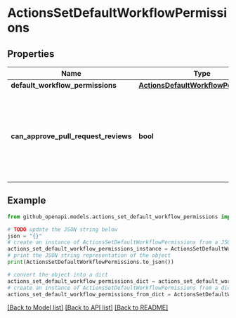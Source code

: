 # ActionsSetDefaultWorkflowPermissions


## Properties

Name | Type | Description | Notes
------------ | ------------- | ------------- | -------------
**default_workflow_permissions** | [**ActionsDefaultWorkflowPermissions**](ActionsDefaultWorkflowPermissions.md) |  | [optional] 
**can_approve_pull_request_reviews** | **bool** | Whether GitHub Actions can approve pull requests. Enabling this can be a security risk. | [optional] 

## Example

```python
from github_openapi.models.actions_set_default_workflow_permissions import ActionsSetDefaultWorkflowPermissions

# TODO update the JSON string below
json = "{}"
# create an instance of ActionsSetDefaultWorkflowPermissions from a JSON string
actions_set_default_workflow_permissions_instance = ActionsSetDefaultWorkflowPermissions.from_json(json)
# print the JSON string representation of the object
print(ActionsSetDefaultWorkflowPermissions.to_json())

# convert the object into a dict
actions_set_default_workflow_permissions_dict = actions_set_default_workflow_permissions_instance.to_dict()
# create an instance of ActionsSetDefaultWorkflowPermissions from a dict
actions_set_default_workflow_permissions_from_dict = ActionsSetDefaultWorkflowPermissions.from_dict(actions_set_default_workflow_permissions_dict)
```
[[Back to Model list]](../README.md#documentation-for-models) [[Back to API list]](../README.md#documentation-for-api-endpoints) [[Back to README]](../README.md)


